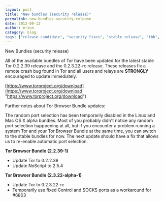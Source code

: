 ```yaml
---
layout: post
title: "New bundles (security release)"
permalink: new-bundles-security-release
date: 2012-09-12
author: erinn
category: blog
tags: ["release candidate", "security fixes", "stable release", "tbb", "tor", "tor browser bundle"]
---
```


New Bundles (security release)

All of the available bundles of Tor have been updated for the latest stable Tor 0.2.2.39 release and the 0.2.3.22-rc release. These releases fix a remote crash bug found in Tor and all users and relays are **STRONGLY** encouraged to update immediately.

[https://www.torproject.org/download](https://www.torproject.org/download "https://www.torproject.org/download")

Further notes about Tor Browser Bundle updates:

The random port selection has been temporarily disabled in the Linux and Mac OS X alpha bundles. Most of you probably didn't notice any random port selection happpening at all, but if you encounter a problem running a system Tor and your Tor Browser Bundle at the same time, you can switch to the stable bundles for now. The next update should have a fix that allows us to re-enable automatic port selection.

**Tor Browser Bundle (2.2.39-1)**

- Update Tor to 0.2.2.39
- Update NoScript to 2.5.4

**Tor Browser Bundle (2.3.22-alpha-1)**

- Update Tor to 0.2.3.22-rc
- Temporarily use fixed Control and SOCKS ports as a workaround for #6803

